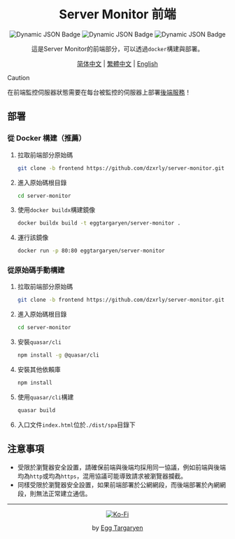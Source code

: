 <div align="center">

# Server Monitor 前端

</div>

<div align="center">

![Dynamic JSON Badge](https://img.shields.io/badge/dynamic/json?url=https%3A%2F%2Fraw.githubusercontent.com%2Fdzxrly%2Fserver-monitor%2Ffrontend%2Fpackage.json&query=%24.version&prefix=V&style=flat-square&label=Version) ![Dynamic JSON Badge](https://img.shields.io/badge/dynamic/json?url=https%3A%2F%2Fraw.githubusercontent.com%2Fdzxrly%2Fserver-monitor%2Ffrontend%2Fpackage.json&query=%24.dependencies.vue&style=flat-square&logo=vuedotjs&label=Vue&color=41a172) ![Dynamic JSON Badge](https://img.shields.io/badge/dynamic/json?url=https%3A%2F%2Fraw.githubusercontent.com%2Fdzxrly%2Fserver-monitor%2Ffrontend%2Fpackage.json&query=%24.dependencies.quasar&style=flat-square&logo=quasar&label=Quasar&color=2fb6fd)

</div>

<div align="center">

這是Server Monitor的前端部分，可以透過`docker`構建與部署。

</div>

<div align="center">

[简体中文](../../docs/zh-CN/README.md) | [繁體中文](../../docs/zh-TW/README.md) | [English](../../README.md)

</div>

> [!CAUTION]
>
> 在前端監控伺服器狀態需要在每台被監控的伺服器上部署[後端服務](https://github.com/dzxrly/server-monitor/blob/backend/README.md)！

## 部署

### 從 Docker 構建（推薦）

1. 拉取前端部分原始碼

   ```bash
   git clone -b frontend https://github.com/dzxrly/server-monitor.git
   ```

2. 進入原始碼根目錄

   ```bash
   cd server-monitor
   ```

3. 使用`docker buildx`構建鏡像

   ```bash
   docker buildx build -t eggtargaryen/server-monitor .
   ```

4. 運行該鏡像

   ```bash
   docker run -p 80:80 eggtargaryen/server-monitor
   ```

### 從原始碼手動構建

1. 拉取前端部分原始碼

   ```bash
   git clone -b frontend https://github.com/dzxrly/server-monitor.git
   ```

2. 進入原始碼根目錄

   ```bash
   cd server-monitor
   ```

3. 安裝`quasar/cli`

   ```bash
   npm install -g @quasar/cli
   ```

4. 安裝其他依賴庫

   ```bash
   npm install
   ```

5. 使用`quasar/cli`構建

   ```bash
   quasar build
   ```

6. 入口文件`index.html`位於`./dist/spa`目錄下

## 注意事項

- 受限於瀏覽器安全設置，請確保前端與後端均採用同一協議，例如前端與後端均為`http`或均為`https`，混用協議可能導致請求被瀏覽器攔截。
- 同樣受限於瀏覽器安全設置，如果前端部署於公網網段，而後端部署於內網網段，則無法正常建立通信。

---

<div align="center">

[![Ko-Fi](https://img.shields.io/badge/Ko--fi-F16061?style=for-the-badge&logo=ko-fi&logoColor=white)](https://ko-fi.com/eggtargaryen)

</div>

<div align="center">

by [Egg Targaryen](https://eggtargaryen.com)

</div>
